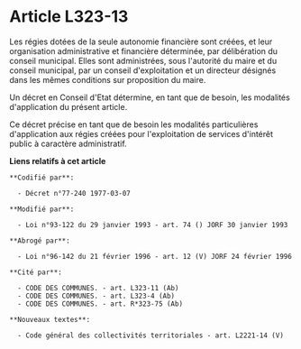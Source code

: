 # Article L323-13

Les régies dotées de la seule autonomie financière sont créées, et leur organisation administrative et financière déterminée,
par délibération du conseil municipal. Elles sont administrées, sous l'autorité du maire et du conseil municipal, par un
conseil d'exploitation et un directeur désignés dans les mêmes conditions sur proposition du maire.

Un décret en Conseil d'Etat détermine, en tant que de besoin, les modalités d'application du présent article.

Ce décret précise en tant que de besoin les modalités particulières d'application aux régies créées pour l'exploitation de
services d'intérêt public à caractère administratif.

**Liens relatifs à cet article**

	**Codifié par**:

	  - Décret n°77-240 1977-03-07

	**Modifié par**:

	  - Loi n°93-122 du 29 janvier 1993 - art. 74 () JORF 30 janvier 1993

	**Abrogé par**:

	  - Loi n°96-142 du 21 février 1996 - art. 12 (V) JORF 24 février 1996

	**Cité par**:

	  - CODE DES COMMUNES. - art. L323-11 (Ab)
	  - CODE DES COMMUNES. - art. L323-4 (Ab)
	  - CODE DES COMMUNES. - art. R*323-75 (Ab)

	**Nouveaux textes**:

	  - Code général des collectivités territoriales - art. L2221-14 (V)
